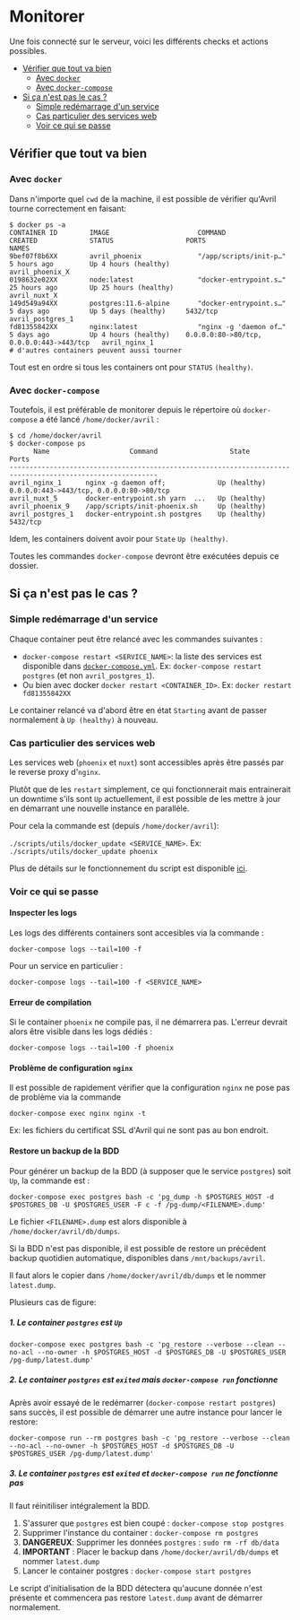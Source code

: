 # Monitorer

Une fois connecté sur le serveur, voici les différents checks et actions possibles.

<!-- MarkdownTOC -->

- [Vérifier que tout va bien](#v%C3%A9rifier-que-tout-va-bien)
  - [Avec `docker`](#avec-docker)
  - [Avec `docker-compose`](#avec-docker-compose)
- [Si ça n'est pas le cas ?](#si-%C3%A7a-nest-pas-le-cas-)
  - [Simple redémarrage d'un service](#simple-red%C3%A9marrage-dun-service)
  - [Cas particulier des services web](#cas-particulier-des-services-web)
  - [Voir ce qui se passe](#voir-ce-qui-se-passe)

<!-- /MarkdownTOC -->


## Vérifier que tout va bien

### Avec `docker`

Dans n'importe quel `cwd` de la machine, il est possible de vérifier qu'Avril tourne correctement en faisant:

```
$ docker ps -a
CONTAINER ID        IMAGE                      COMMAND                  CREATED             STATUS                  PORTS                                      NAMES
9bef07f8b6XX        avril_phoenix              "/app/scripts/init-p…"   5 hours ago         Up 4 hours (healthy)                                               avril_phoenix_X
0198632e02XX        node:latest                "docker-entrypoint.s…"   25 hours ago        Up 25 hours (healthy)                                              avril_nuxt_X
149d549a94XX        postgres:11.6-alpine       "docker-entrypoint.s…"   5 days ago          Up 5 days (healthy)     5432/tcp                                   avril_postgres_1
fd81355842XX        nginx:latest               "nginx -g 'daemon of…"   5 days ago          Up 4 hours (healthy)    0.0.0.0:80->80/tcp, 0.0.0.0:443->443/tcp   avril_nginx_1
# d'autres containers peuvent aussi tourner
```

Tout est en ordre si tous les containers ont pour `STATUS` `(healthy)`.

### Avec `docker-compose`

Toutefois, il est préférable de monitorer depuis le répertoire où `docker-compose` a été lancé `/home/docker/avril` :

```
$ cd /home/docker/avril
$ docker-compose ps
      Name                    Command                  State                        Ports
-----------------------------------------------------------------------------------------------------------
avril_nginx_1      nginx -g daemon off;             Up (healthy)   0.0.0.0:443->443/tcp, 0.0.0.0:80->80/tcp
avril_nuxt_5       docker-entrypoint.sh yarn  ...   Up (healthy)
avril_phoenix_9    /app/scripts/init-phoenix.sh     Up (healthy)
avril_postgres_1   docker-entrypoint.sh postgres    Up (healthy)   5432/tcp
```

Idem, les containers doivent avoir pour `State` `Up (healthy)`.

Toutes les commandes `docker-compose` devront être exécutées depuis ce dossier.

## Si ça n'est pas le cas ?

### Simple redémarrage d'un service

Chaque container peut être relancé avec les commandes suivantes :

- `docker-compose restart <SERVICE_NAME>`: la liste des services est disponible dans [`docker-compose.yml`](../docker-compose.yml). Ex: `docker-compose restart postgres` (et non `avril_postgres_1`).
- Ou bien avec docker `docker restart <CONTAINER_ID>`. Ex: `docker restart fd81355842XX`

Le container relancé va d'abord être en état `Starting` avant de passer normalement à `Up (healthy)` à nouveau.

### Cas particulier des services web

Les services web (`phoenix` et `nuxt`) sont accessibles après être passés par le reverse proxy d'`nginx`.

Plutôt que de les `restart` simplement, ce qui fonctionnerait mais entrainerait un downtime s'ils sont `Up` actuellement, il est possible de les mettre à jour en démarrant une nouvelle instance en parallèle.

Pour cela la commande est (depuis `/home/docker/avril`):

`./scripts/utils/docker_update <SERVICE_NAME>`. Ex: `./scripts/utils/docker_update phoenix`

Plus de détails sur le fonctionnement du script est disponible [ici](./HOSTING.md#rolling-update).

### Voir ce qui se passe

#### Inspecter les logs

Les logs des différents containers sont accesibles via la commande :

```
docker-compose logs --tail=100 -f
```

Pour un service en particulier :

```
docker-compose logs --tail=100 -f <SERVICE_NAME>
```

#### Erreur de compilation

Si le container `phoenix` ne compile pas, il ne démarrera pas. L'erreur devrait alors être visible dans les logs dédiés :

```
docker-compose logs --tail=100 -f phoenix
```

#### Problème de configuration `nginx`

Il est possible de rapidement vérifier que la configuration `nginx` ne pose pas de problème via la commande

```
docker-compose exec nginx nginx -t
```

Ex: les fichiers du certificat SSL d'Avril qui ne sont pas au bon endroit.

#### Restore un backup de la BDD

Pour générer un backup de la BDD (à supposer que le service `postgres`) soit `Up`, la commande est :

```
docker-compose exec postgres bash -c 'pg_dump -h $POSTGRES_HOST -d $POSTGRES_DB -U $POSTGRES_USER -F c -f /pg-dump/<FILENAME>.dump'
```

Le fichier `<FILENAME>.dump` est alors disponible à `/home/docker/avril/db/dumps`.

Si la BDD n'est pas disponible, il est possible de restore un précédent backup quotidien automatique, disponibles dans `/mnt/backups/avril`.

Il faut alors le copier dans `/home/docker/avril/db/dumps` et le nommer `latest.dump`.

Plusieurs cas de figure:

##### 1. Le container `postgres` est `Up`

```
docker-compose exec postgres bash -c 'pg_restore --verbose --clean --no-acl --no-owner -h $POSTGRES_HOST -d $POSTGRES_DB -U $POSTGRES_USER /pg-dump/latest.dump'
```

##### 2. Le container `postgres` est `exited` mais `docker-compose run` fonctionne

Après avoir essayé de le redémarrer (`docker-compose restart postgres`) sans succès, il est possible de démarrer une autre instance pour lancer le restore:

```
docker-compose run --rm postgres bash -c 'pg_restore --verbose --clean --no-acl --no-owner -h $POSTGRES_HOST -d $POSTGRES_DB -U $POSTGRES_USER /pg-dump/latest.dump'
```

##### 3. Le container `postgres` est `exited` et `docker-compose run` ne fonctionne pas

Il faut réinitiliser intégralement la BDD.

1. S'assurer que `postgres` est bien coupé : `docker-compose stop postgres`
2. Supprimer l'instance du container : `docker-compose rm postgres`
3. **DANGEREUX**: Supprimer les données `postgres` : `sudo rm -rf db/data`
4. **IMPORTANT** : Placer le backup dans `/home/docker/avril/db/dumps` et nommer `latest.dump`
5. Lancer le container postgres : `docker-compose start postgres`

Le script d'initialisation de la BDD détectera qu'aucune donnée n'est présente et commencera pas restore `latest.dump` avant de démarrer normalement.

